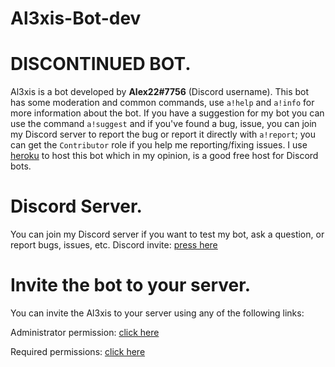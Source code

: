 # Al3xis-Bot-dev

# DISCONTINUED BOT.

Al3xis is a bot developed by **Alex22#7756** (Discord username). This bot has some moderation and common commands, use `a!help` and `a!info` for more information about the bot.
If you have a suggestion for my bot you can use the command `a!suggest` and if you've found a bug, issue, you can join my Discord server to report the bug or report it directly with `a!report`; you can get the `Contributor` role if you help me reporting/fixing issues.
I use [heroku](https://www.heroku.com/) to host this bot which in my opinion, is a good free host for Discord bots.


# Discord Server.
You can join my Discord server if you want to test my bot, ask a question, or report bugs, issues, etc.
Discord invite: [press here](https://discord.gg/AAJPHqNXUy)

# Invite the bot to your server.
You can invite the Al3xis to your server using any of the following links:

Administrator permission: [click here](https://discord.com/oauth2/authorize?client_id=768309916112650321&scope=bot%20applications.commands&permissions=8)

Required permissions: [click here](https://discord.com/oauth2/authorize?client_id=768309916112650321&scope=bot%20applications.commands&permissions=2622876758)
